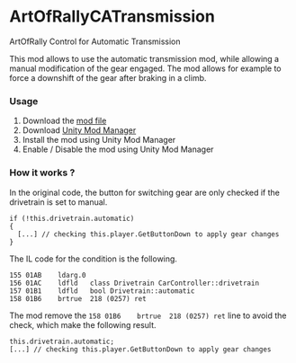 # ArtOfRallyCATransmission
ArtOfRally Control for Automatic Transmission

This mod allows to use the automatic transmission mod, while allowing a manual modification of the gear engaged.
The mod allows for example to force a downshift of the gear  after braking in a climb.

### Usage

1. Download the [mod file](https://github.com/Cyril-Meyer/ArtOfRallyCATransmission/releases/tag/v1.0)
2. Download [Unity Mod Manager](https://www.nexusmods.com/site/mods/21)
3. Install the mod using Unity Mod Manager
4. Enable / Disable the mod using Unity Mod Manager

### How it works ?

In the original code, the button for switching gear are only checked if the drivetrain is set to manual.
```
if (!this.drivetrain.automatic)
{
  [...] // checking this.player.GetButtonDown to apply gear changes
}
```

The IL code for the condition is the following.
```
155	01AB	ldarg.0
156	01AC	ldfld	class Drivetrain CarController::drivetrain
157	01B1	ldfld	bool Drivetrain::automatic
158	01B6	brtrue	218 (0257) ret 
```

The mod remove the `158	01B6	brtrue	218 (0257) ret` line to avoid the check, which make the following result.
```
this.drivetrain.automatic;
[...] // checking this.player.GetButtonDown to apply gear changes
```
